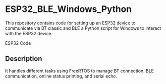 # ESP32_BLE_Windows_Python

This repository contains code for setting up an ESP32 device to communicate via BT classic and BLE a Python script for Windows to interact with the ESP32 device.

ESP32 Code
## Description
It handles different tasks using FreeRTOS to manage BT connection, BLE communication, online status printing, and serial echo.
